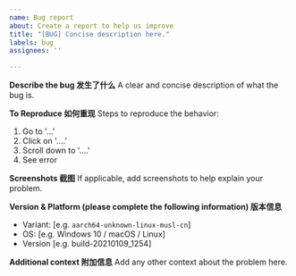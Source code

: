 ```yaml
---
name: Bug report
about: Create a report to help us improve
title: "[BUG] Concise description here."
labels: bug
assignees: ''

---
```


**Describe the bug 发生了什么**
A clear and concise description of what the bug is.

**To Reproduce 如何重现**
Steps to reproduce the behavior:
1. Go to '...'
2. Click on '....'
3. Scroll down to '....'
4. See error

**Screenshots 截图**
If applicable, add screenshots to help explain your problem.

**Version & Platform (please complete the following information) 版本信息**
 - Variant: [e.g. `aarch64-unknown-linux-musl-cn`]
- OS: [e.g. Windows 10 / macOS / Linux]
 - Version [e.g. build-20210109_1254]

**Additional context 附加信息**
Add any other context about the problem here.

